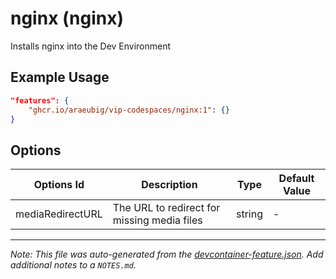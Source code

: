 
# nginx (nginx)

Installs nginx into the Dev Environment

## Example Usage

```json
"features": {
    "ghcr.io/araeubig/vip-codespaces/nginx:1": {}
}
```

## Options

| Options Id | Description | Type | Default Value |
|-----|-----|-----|-----|
| mediaRedirectURL | The URL to redirect for missing media files | string | - |



---

_Note: This file was auto-generated from the [devcontainer-feature.json](https://github.com/araeubig/vip-codespaces/blob/main/features/src/nginx/devcontainer-feature.json).  Add additional notes to a `NOTES.md`._
